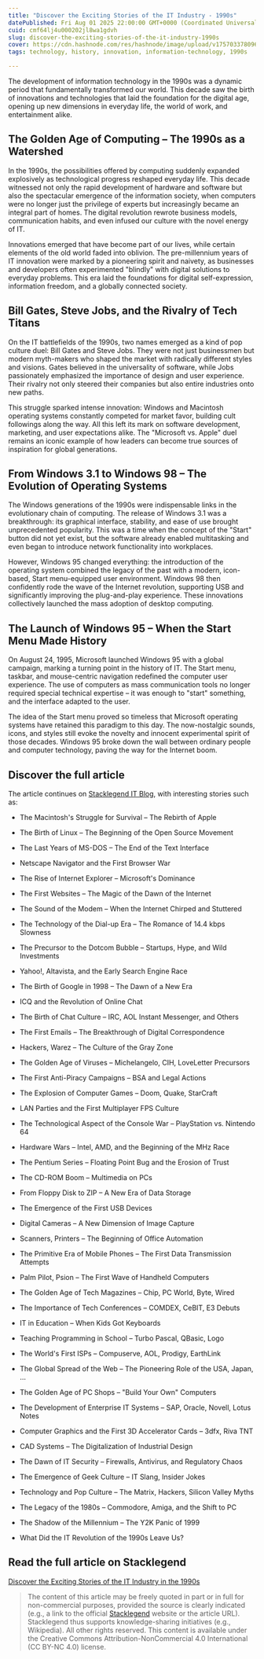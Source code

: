 ```yaml
---
title: "Discover the Exciting Stories of the IT Industry - 1990s"
datePublished: Fri Aug 01 2025 22:00:00 GMT+0000 (Coordinated Universal Time)
cuid: cmf64lj4u000202jl8wa1gdvh
slug: discover-the-exciting-stories-of-the-it-industry-1990s
cover: https://cdn.hashnode.com/res/hashnode/image/upload/v1757033780968/7906eb30-d430-414a-a41c-c4a86c57b34a.jpeg
tags: technology, history, innovation, information-technology, 1990s

---
```


The development of information technology in the 1990s was a dynamic period that fundamentally transformed our world. This decade saw the birth of innovations and technologies that laid the foundation for the digital age, opening up new dimensions in everyday life, the world of work, and entertainment alike.

## **The Golden Age of Computing – The 1990s as a Watershed**

In the 1990s, the possibilities offered by computing suddenly expanded explosively as technological progress reshaped everyday life. This decade witnessed not only the rapid development of hardware and software but also the spectacular emergence of the information society, when computers were no longer just the privilege of experts but increasingly became an integral part of homes. The digital revolution rewrote business models, communication habits, and even infused our culture with the novel energy of IT.

Innovations emerged that have become part of our lives, while certain elements of the old world faded into oblivion. The pre-millennium years of IT innovation were marked by a pioneering spirit and naivety, as businesses and developers often experimented "blindly" with digital solutions to everyday problems. This era laid the foundations for digital self-expression, information freedom, and a globally connected society.

## **Bill Gates, Steve Jobs, and the Rivalry of Tech Titans**

On the IT battlefields of the 1990s, two names emerged as a kind of pop culture duel: Bill Gates and Steve Jobs. They were not just businessmen but modern myth-makers who shaped the market with radically different styles and visions. Gates believed in the universality of software, while Jobs passionately emphasized the importance of design and user experience. Their rivalry not only steered their companies but also entire industries onto new paths.

This struggle sparked intense innovation: Windows and Macintosh operating systems constantly competed for market favor, building cult followings along the way. All this left its mark on software development, marketing, and user expectations alike. The "Microsoft vs. Apple" duel remains an iconic example of how leaders can become true sources of inspiration for global generations.

## **From Windows 3.1 to Windows 98 – The Evolution of Operating Systems**

The Windows generations of the 1990s were indispensable links in the evolutionary chain of computing. The release of Windows 3.1 was a breakthrough: its graphical interface, stability, and ease of use brought unprecedented popularity. This was a time when the concept of the "Start" button did not yet exist, but the software already enabled multitasking and even began to introduce network functionality into workplaces.

However, Windows 95 changed everything: the introduction of the operating system combined the legacy of the past with a modern, icon-based, Start menu-equipped user environment. Windows 98 then confidently rode the wave of the Internet revolution, supporting USB and significantly improving the plug-and-play experience. These innovations collectively launched the mass adoption of desktop computing.

## **The Launch of Windows 95 – When the Start Menu Made History**

On August 24, 1995, Microsoft launched Windows 95 with a global campaign, marking a turning point in the history of IT. The Start menu, taskbar, and mouse-centric navigation redefined the computer user experience. The use of computers as mass communication tools no longer required special technical expertise – it was enough to "start" something, and the interface adapted to the user.

The idea of the Start menu proved so timeless that Microsoft operating systems have retained this paradigm to this day. The now-nostalgic sounds, icons, and styles still evoke the novelty and innocent experimental spirit of those decades. Windows 95 broke down the wall between ordinary people and computer technology, paving the way for the Internet boom.

## **Discover the full article**

The article continues on [Stacklegend IT Blog](https://blog.stacklegend.com/en/exciting-stories-of-the-it-industry-1990s), with interesting stories such as:

* The Macintosh's Struggle for Survival – The Rebirth of Apple
    
* The Birth of Linux – The Beginning of the Open Source Movement
    
* The Last Years of MS-DOS – The End of the Text Interface
    
* Netscape Navigator and the First Browser War
    
* The Rise of Internet Explorer – Microsoft's Dominance
    
* The First Websites – The Magic of the Dawn of the Internet
    
* The Sound of the Modem – When the Internet Chirped and Stuttered
    
* The Technology of the Dial-up Era – The Romance of 14.4 kbps Slowness
    
* The Precursor to the Dotcom Bubble – Startups, Hype, and Wild Investments
    
* Yahoo!, Altavista, and the Early Search Engine Race
    
* The Birth of Google in 1998 – The Dawn of a New Era
    
* ICQ and the Revolution of Online Chat
    
* The Birth of Chat Culture – IRC, AOL Instant Messenger, and Others
    
* The First Emails – The Breakthrough of Digital Correspondence
    
* Hackers, Warez – The Culture of the Gray Zone
    
* The Golden Age of Viruses – Michelangelo, CIH, LoveLetter Precursors
    
* The First Anti-Piracy Campaigns – BSA and Legal Actions
    
* The Explosion of Computer Games – Doom, Quake, StarCraft
    
* LAN Parties and the First Multiplayer FPS Culture
    
* The Technological Aspect of the Console War – PlayStation vs. Nintendo 64
    
* Hardware Wars – Intel, AMD, and the Beginning of the MHz Race
    
* The Pentium Series – Floating Point Bug and the Erosion of Trust
    
* The CD-ROM Boom – Multimedia on PCs
    
* From Floppy Disk to ZIP – A New Era of Data Storage
    
* The Emergence of the First USB Devices
    
* Digital Cameras – A New Dimension of Image Capture
    
* Scanners, Printers – The Beginning of Office Automation
    
* The Primitive Era of Mobile Phones – The First Data Transmission Attempts
    
* Palm Pilot, Psion – The First Wave of Handheld Computers
    
* The Golden Age of Tech Magazines – Chip, PC World, Byte, Wired
    
* The Importance of Tech Conferences – COMDEX, CeBIT, E3 Debuts
    
* IT in Education – When Kids Got Keyboards
    
* Teaching Programming in School – Turbo Pascal, QBasic, Logo
    
* The World's First ISPs – Compuserve, AOL, Prodigy, EarthLink
    
* The Global Spread of the Web – The Pioneering Role of the USA, Japan, …
    
* The Golden Age of PC Shops – "Build Your Own" Computers
    
* The Development of Enterprise IT Systems – SAP, Oracle, Novell, Lotus Notes
    
* Computer Graphics and the First 3D Accelerator Cards – 3dfx, Riva TNT
    
* CAD Systems – The Digitalization of Industrial Design
    
* The Dawn of IT Security – Firewalls, Antivirus, and Regulatory Chaos
    
* The Emergence of Geek Culture – IT Slang, Insider Jokes
    
* Technology and Pop Culture – The Matrix, Hackers, Silicon Valley Myths
    
* The Legacy of the 1980s – Commodore, Amiga, and the Shift to PC
    
* The Shadow of the Millennium – The Y2K Panic of 1999
    
* What Did the IT Revolution of the 1990s Leave Us?
    

## **Read the full article on Stacklegend**

[Discover the Exciting Stories of the IT Industry in the 1990s](https://blog.stacklegend.com/en/exciting-stories-of-the-it-industry-1990s)

> The content of this article may be freely quoted in part or in full for non-commercial purposes, provided the source is clearly indicated (e.g., a link to the official [Stacklegend](https://stacklegend.com/) website or the article URL). Stacklegend thus supports knowledge-sharing initiatives (e.g., Wikipedia). All other rights reserved. This content is available under the Creative Commons Attribution-NonCommercial 4.0 International (CC BY-NC 4.0) license.